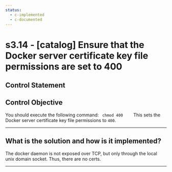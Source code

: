```yaml
---
status:
  - c-implemented
  - c-documented
---
```


# s3.14 - \[catalog\] Ensure that the Docker server certificate key file permissions are set to 400

## Control Statement

## Control Objective

You should execute the following command:    ```  chmod 400     ```  This sets the Docker server certificate key file permissions to `400`.

______________________________________________________________________

## What is the solution and how is it implemented?

The docker daemon is not exposed over TCP, but only through the local
unix domain socket.  Thus, there are no certs.

______________________________________________________________________
